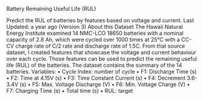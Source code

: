 
Battery Remaining Useful Life (RUL)

Predict the RUL of batteries by features based on voltage and current.
Last Updated: a year ago (Version 3)
About this Dataset
The Hawaii Natural Energy Institute examined 14 NMC-LCO 18650 batteries with a nominal capacity of 2.8 Ah, which were cycled over 1000 times at 25°C with a CC-CV charge rate of C/2 rate and discharge rate of 1.5C.
From that source dataset, I created features that showcase the voltage and current behaviour over each cycle. Those features can be used to predict the remaining useful life (RUL) of the batteries. The dataset contains the summary of the 14 batteries.
Variables:
•	Cycle Index: number of cycle
•	F1: Discharge Time (s)
•	F2: Time at 4.15V (s)
•	F3: Time Constant Current (s)
•	F4: Decrement 3.6-3.4V (s)
•	F5: Max. Voltage Discharge (V)
•	F6: Min. Voltage Charge (V)
•	F7: Charging Time (s)
•	Total time (s)
•	RUL: target





